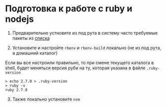 # Подготовка к работе с ruby и nodejs

1. Предварительно устновите из под рута в систему часто требуемые пакеты из [списка](https://github.com/LimeHD/ansible/blob/master/ruby.yml#L10-L20)

2. Установите и настройте `rbenv` и `rbenv-build` локально (не из под рута, а домашний каталог)

Если вы все настроили правильно, то при смене текущего каталога в shell, будет меняться версия руби на ту, которая указана в файле `.ruby-version`

```
> echo 2.7.0 > .ruby-version
> ruby -v
ruby 2.7.0
```

3. Также локально установите `nvm`
